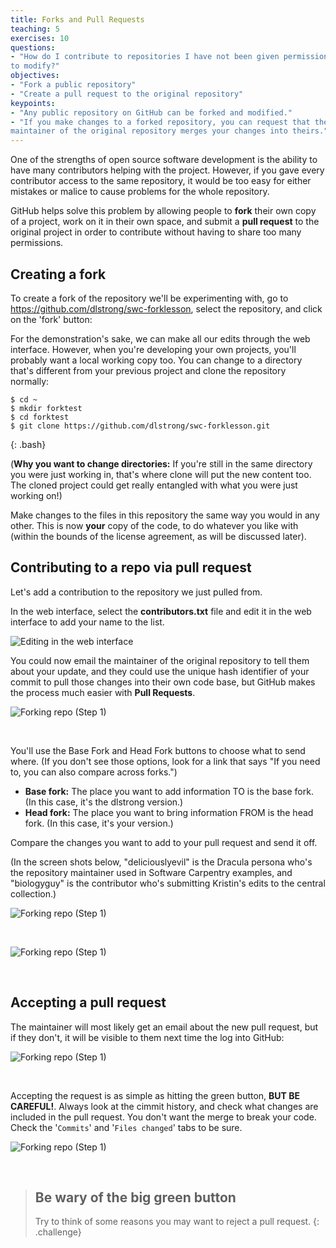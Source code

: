 ```yaml
---
title: Forks and Pull Requests
teaching: 5
exercises: 10
questions:
- "How do I contribute to repositories I have not been given permission
to modify?"
objectives:
- "Fork a public repository"
- "Create a pull request to the original repository"
keypoints:
- "Any public repository on GitHub can be forked and modified."
- "If you make changes to a forked repository, you can request that the
maintainer of the original repository merges your changes into theirs."
---
```


One of the strengths of open source software development is the ability to 
have many contributors helping with the project. However, if you gave every
contributor access to the same repository, it would be too easy for either
mistakes or malice to cause problems for the whole repository. 

GitHub helps solve this problem by allowing people to **fork** their own copy of a project,
work on it in their own space, and submit a **pull request** to the original
project in order to contribute without having to share too many permissions.

## Creating a fork

To create a fork of the repository we'll be experimenting with, go to https://github.com/dlstrong/swc-forklesson,
select the repository, and click on the 'fork' button:

For the demonstration's sake, we can make all our edits through the web interface. However, when you're
developing your own projects, you'll probably want a local working copy too. You can change to a directory that's
different from your previous project and clone the repository normally:

~~~
$ cd ~
$ mkdir forktest
$ cd forktest
$ git clone https://github.com/dlstrong/swc-forklesson.git
~~~
{: .bash}

(**Why you want to change directories:** If you're still in the same directory you
were just working in, that's where clone will put the new content too.
The cloned project could get really entangled with what you were just working on!)

Make changes to the files in this repository the same way you would in
 any other. This is now **your** copy of the code, to do whatever you
 like with (within the bounds of the license agreement, as will be
 discussed later). 


## Contributing to a repo via pull request

Let's add a contribution to the repository we just pulled from.

In the web interface, select the **contributors.txt** file and edit it in the
web interface to add your name to the list.

![Editing in the web interface](../fig/git-web-edit.png)

You could now email the maintainer of the original repository to tell
 them about your update, and they could use
 the unique hash identifier of your commit to pull those changes into
 their own code base, but GitHub makes the process much easier with
 **Pull Requests**.

![Forking repo (Step 1)](../fig/github-fork-02.png)

&nbsp;

You'll use the Base Fork and Head Fork buttons to choose what to send where. (If you don't see those options, look for a link that says "If you need to, you can also compare across forks.")

* **Base fork:** The place you want to add information TO is the base fork. (In this case, it's the dlstrong version.)
* **Head fork:** The place you want to bring information FROM is the head fork. (In this case, it's your version.)

Compare the changes you want to add to your pull request and send it off.

(In the screen shots below, "deliciouslyevil" is the Dracula persona who's the repository maintainer
used in Software Carpentry examples, and "biologyguy" is the contributor who's submitting Kristin's
edits to the central collection.)

![Forking repo (Step 1)](../fig/github-fork-03.png)

&nbsp;

![Forking repo (Step 1)](../fig/github-fork-04.png)

&nbsp;

## Accepting a pull request

The maintainer will most likely get an email about the new pull request,
 but if they don't, it will be visible to them next time the log into
 GitHub:

![Forking repo (Step 1)](../fig/github-fork-05.png)

&nbsp;

Accepting the request is as simple as hitting the green button, **BUT BE
 CAREFUL!**. Always look at the cimmit history, and check what changes
 are included in the pull request. You don't want the merge to break
 your code. Check the '`Commits`' and '`Files changed`' tabs to be sure.

![Forking repo (Step 1)](../fig/github-fork-06.png)

&nbsp;


> ## Be wary of the big green button
>
> Try to think of some reasons you may want to reject a pull request.
{: .challenge}

